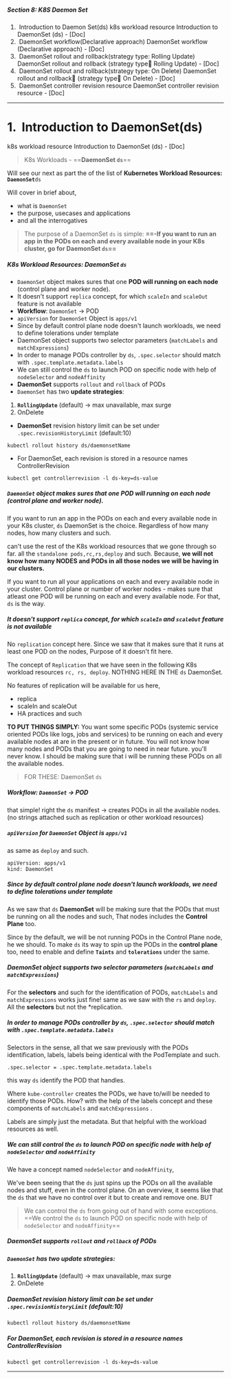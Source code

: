 ##### Section 8: K8S Daemon Set
1.  Introduction to Daemon Set(ds)
		k8s workload resource Introduction to DaemonSet (ds) - [Doc]
2.  DaemonSet workflow(Declarative approach)
		DaemonSet workflow (Declarative approach) - [Doc]
3.  DaemonSet rollout and rollback(strategy type: Rolling Update)
		DaemonSet rollout and rollback (strategy type Rolling Update) - [Doc]
4.  DaemonSet rollout and rollback(strategy type: On Delete)
		DaemonSet rollout and rollback (strategy type On Delete) - [Doc]
5.  DaemonSet controller revision resource
		DaemonSet controller revision resource - [Doc]
---

# 1.  Introduction to DaemonSet(ds)
k8s workload resource Introduction to DaemonSet (ds) - [Doc]

> K8s Workloads - ==**DaemonSet `ds`**==

Will see our next as part the of the list of **Kubernetes Workload Resources:** **`DaemonSet`**`ds`

Will cover in brief about,
- what is `DaemonSet`
- the purpose, usecases and applications
- and all the interrogatives

> The purpose of a DaemonSet `ds` is simple:
**==-If you want to run an app in the PODs on each and every available node in your K8s cluster, go for DaemonSet `ds`==**

##### K8s Workload Resources: **DaemonSet** `ds`
- `DaemonSet` object makes sures that one **POD will running on each node** (control plane and worker node).
- It doesn't support `replica` concept, for which `scaleIn` and `scaleOut` feature is not available
- **Workflow**: `DaemonSet` -> POD
- `apiVersion` for `DaemonSet` Object is `apps/v1`
- Since by default control plane node doesn't launch workloads, we need to define tolerations under template
- DaemonSet object supports two selector parameters (`matchLabels` and `matchExpressions`)
- In order to manage PODs controller by `ds`, `.spec.selector` should match with `.spec.template.metadata.labels`
- We can still control the `ds` to launch POD on specific node with help of `nodeSelector` and `nodeAffinity`
- **DaemonSet** supports `rollout` and `rollback` of PODs
- `DaemonSet` has two **update strategies**:
1) **`RollingUpdate`** (default) -> max unavailable, max surge
2) OnDelete
- **DaemonSet** revision history limit can be set under `.spec.revisionHistoryLimit` (default:10)
```
kubectl rollout history ds/daemonsetName
```
- For DaemonSet, each revision is stored in a resource names ControllerRevision
```
kubectl get controllerrevision -l ds-key=ds-value
```


##### `DaemonSet` object makes sures that one **POD will running on each node** (control plane and worker node).
If you want to run an app in the PODs on each and every available node in your K8s cluster, `ds` DaemonSet is the choice. Regardless of how many nodes, how many clusters and such. 

can't use the rest of the K8s workload resources that we gone through so far. all the `standalone pods,rc,rs,deploy` and such. Because, **we will not know how many NODES and PODs in all those nodes we will be having in our clusters.**  

If you want to run all your applications on each and every available node in your cluster. Control plane or number of worker nodes  - makes sure that atleast one POD will be running on each and every available node. For that, `ds` is the way. 


##### It doesn't support `replica` concept, for which `scaleIn` and `scaleOut` feature is not available
No `replication` concept here. Since we saw that it makes sure that it runs at least one POD on the nodes, Purpose of it doesn't fit here.  

The concept of `Replication` that we have seen in the following K8s workload resources `rc, rs, deploy`. NOTHING HERE IN THE `ds` DaemonSet. 

No features of replication will be available for us here,
- replica
- scaleIn and scaleOut
- HA practices 
and such

**TO PUT THINGS SIMPLY:**
You want some specific PODs (systemic service oriented PODs like logs, jobs and services) to be running on each and every available nodes at are in the present or in future. You will not know how many nodes and PODs that you are going to need in near future. you'll never know. 
I should be making sure that i will be running these PODs on all the available nodes.
> FOR THESE: DaemonSet `ds`

##### **Workflow**: `DaemonSet` -> POD
that simple! right the `ds` manifest -> creates PODs in all the available nodes. (no strings attached such as replication or other workload resources)

##### `apiVersion` for `DaemonSet` Object is `apps/v1`
as same as `deploy` and such. 
```
apiVersion: apps/v1
kind: DaemonSet
```

##### Since by default control plane node doesn't launch workloads, we need to define tolerations under template
As we saw that `ds` **DaemonSet** will be making sure that the PODs that must be running on all the nodes and such, That nodes includes the **Control Plane** too.

Since by the default, we will be not running PODs in the Control Plane node, he we should. To make `ds` its way to spin up the PODs in the **control plane** too, need to enable and define **`Taints`** and **`tolerations`** under the same.  

##### DaemonSet object supports two selector parameters (`matchLabels` and `matchExpressions`)
For the **selectors** and such for the identification of PODs, `matchLabels` and `matchExpressions` works just fine! 
same as we saw with the `rs` and `deploy`. All the **selectors** but not the *replication. 

 
##### In order to manage PODs controller by `ds`, `.spec.selector` should match with `.spec.template.metadata.labels`
Selectors in the sense, all that we saw previously with the PODs identification, labels, labels being identical with the PodTemplate and such. 

```
.spec.selector = .spec.template.metadata.labels
```
this way `ds` identify the POD that handles. 

Where `kube-controller` creates the PODs, we have to/will be needed to identify those PODs. How? with the help of the labels concept and these components of `matchLabels` and `matchExpressions` .

Labels are simply just the metadata. But that helpful  with the workload resources as well. 


##### We can still control the `ds` to launch POD on specific node with help of `nodeSelector` and `nodeAffinity`
 We have a concept named `nodeSelector` and `nodeAffinity`, 

We've been seeing that the `ds` just spins up the PODs on all the available nodes and stuff, even in the control plane. On an overview, it seems like that the `ds` that we have no control over it but to create and remove one. BUT
> We can control the `ds` from going out of hand with some exceptions. 
==We control the `ds` to launch POD on specific node with help of `nodeSelector` and `nodeAffinity`==


##### **DaemonSet** supports `rollout` and `rollback` of PODs




##### `DaemonSet` has two **update strategies**:
1) **`RollingUpdate`** (default) -> max unavailable, max surge
2) OnDelete



##### **DaemonSet** revision history limit can be set under `.spec.revisionHistoryLimit` (default:10)
```
kubectl rollout history ds/daemonsetName
```



##### For DaemonSet, each revision is stored in a resource names ControllerRevision
```
kubectl get controllerrevision -l ds-key=ds-value
```





---
